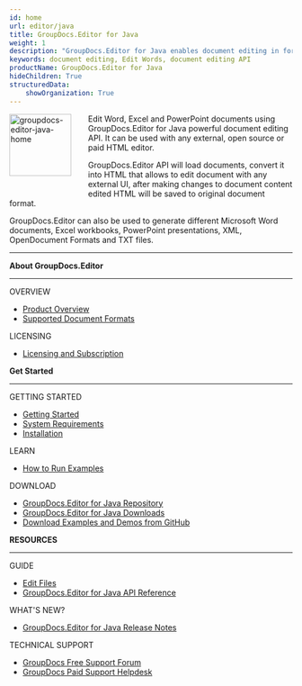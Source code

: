 ```yaml
---
id: home
url: editor/java
title: GroupDocs.Editor for Java
weight: 1
description: "GroupDocs.Editor for Java enables document editing in form of HTML.Edit Word, Excel and PowerPoint documents using GroupDocs.Editor for Java powerful document editing API."
keywords: document editing, Edit Words, document editing API
productName: GroupDocs.Editor for Java
hideChildren: True
structuredData:
    showOrganization: True
---
```

<img src="/editor/java/images/home.png" width="110" height="110" alt="groupdocs-editor-java-home" align="left" style="margin: 0 30px 30px 0"/>

Edit Word, Excel and PowerPoint documents using GroupDocs.Editor for Java powerful document editing API. It can be used with any external, open source or paid HTML editor.
  
GroupDocs.Editor API will load documents, convert it into HTML that allows to edit document with any external UI, after making changes to document content edited HTML will be saved to original document format.
  
GroupDocs.Editor can also be used to generate different Microsoft Word documents, Excel workbooks, PowerPoint presentations, XML, OpenDocument Formats and TXT files.

----------------------------------------------------------------------------------------

<div class="row">
	<div class="col-md-4">
		<p><b>About GroupDocs.Editor</b></p>
			<hr><p>OVERVIEW</p></hr>
			<ul>
				<li><a href='{{< ref "product-overview" >}}'>Product Overview</a></li>
				<li><a href='{{< ref "editor/java/getting-started/supported-document-formats.md" >}}'>Supported Document Formats</a></li>
			</ul>
			<p>LICENSING</p>
			<ul>
                <li><a href='{{< ref "editor/java/getting-started/licensing-and-subscription.md" >}}'>Licensing and Subscription</a></li>
			</ul>
	</div>
	<div class="col-md-4">
		<p><b>Get Started</b></p>
			<hr><p>GETTING STARTED</p></hr>
			<ul>
				<li><a href='{{< ref "editor/java/getting-started" >}}'>Getting Started</a></li>
				<li><a href='{{< ref "editor/java/getting-started/system-requirements.md" >}}'>System Requirements</a></li>
				<li><a href='{{< ref "editor/java/getting-started/installation.md" >}}'>Installation</a></li>
			</ul>
			<p>LEARN</p>
			<ul>
				<li><a href='{{< ref "editor/java/getting-started/how-to-run-examples.md" >}}'>How to Run Examples</a></li>
			</ul>
			<p>DOWNLOAD</p>
			<ul>
				<li><a href="https://repository.groupdocs.com/webapp/#/artifacts/browse/tree/General/repo/com/groupdocs/groupdocs-editor">GroupDocs.Editor for Java Repository</a></li>
				</li><li><a href="https://downloads.groupdocs.com/editor/java">GroupDocs.Editor for Java Downloads</a></li>
				<li><a href="https://github.com/groupdocs-editor/GroupDocs.Editor-for-Java">Download Examples and Demos from GitHub</a></li>
			</ul>
	</div>
	<div class="col-md-4">
		<p><b>RESOURCES</b></p>
			<hr><p>GUIDE</p></hr>
			<ul>
				<li><a href='{{< ref "editor/java/developer-guide/edit-document.md" >}}'>Edit Files</a></li>
				<li><a href="https://apireference.groupdocs.com/editor/java">GroupDocs.Editor for Java API Reference</a></li>
			</ul>
			<p>WHAT'S NEW?</p>
			<ul>
				<li><a href='{{< ref "editor/java/release-notes" >}}'>GroupDocs.Editor for Java Release Notes</a></li>
			</ul>
			<p>TECHNICAL SUPPORT</p>
			<ul>
				<li><a href="https://forum.groupdocs.com/">GroupDocs Free Support Forum</a></li>
				<li><a href="https://helpdesk.groupdocs.com/">GroupDocs Paid Support Helpdesk</a></li>
			</ul>
	</div>
</div>